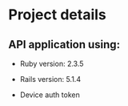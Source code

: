 # Project details

## API application using:

* Ruby version: 2.3.5

* Rails version: 5.1.4

* Device auth token